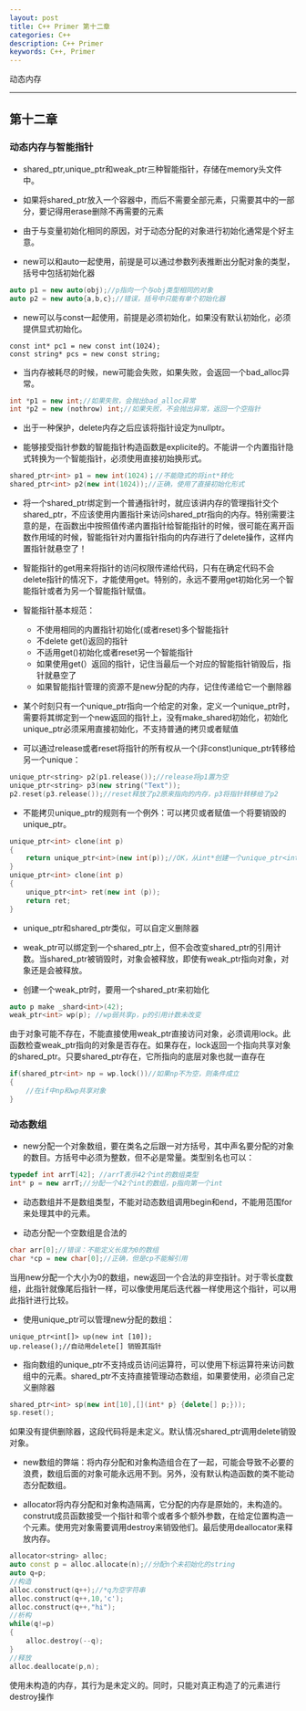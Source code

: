 ```yaml
---
layout: post
title: C++ Primer 第十二章
categories: C++
description: C++ Primer
keywords: C++, Primer
---
```


动态内存

---

## 第十二章

### 动态内存与智能指针

- shared_ptr,unique_ptr和weak_ptr三种智能指针，存储在memory头文件中。

- 如果将shared_ptr放入一个容器中，而后不需要全部元素，只需要其中的一部分，要记得用erase删除不再需要的元素

- 由于与变量初始化相同的原因，对于动态分配的对象进行初始化通常是个好主意。

- new可以和auto一起使用，前提是可以通过参数列表推断出分配对象的类型，括号中包括初始化器
```c++
auto p1 = new auto(obj);//p指向一个与obj类型相同的对象
auto p2 = new auto{a,b,c};//错误，括号中只能有单个初始化器
```
- new可以与const一起使用，前提是必须初始化，如果没有默认初始化，必须提供显式初始化。
```c+++
const int* pc1 = new const int(1024);
const string* pcs = new const string;
```
- 当内存被耗尽的时候，new可能会失败，如果失败，会返回一个bad_alloc异常。
```c++
int *p1 = new int;//如果失败，会抛出bad_alloc异常
int *p2 = new (nothrow) int;//如果失败，不会抛出异常，返回一个空指针
```

- 出于一种保护，delete内存之后应该将指针设定为nullptr。

- 能够接受指针参数的智能指针构造函数是explicite的。不能讲一个内置指针隐式转换为一个智能指针，必须使用直接初始换形式。
```c++
shared_ptr<int> p1 = new int(1024)；//不能隐式的将int*转化
shared_ptr<int> p2(new int(1024));//正确，使用了直接初始化形式
```

- 将一个shared_ptr绑定到一个普通指针时，就应该讲内存的管理指针交个shared_ptr，不应该使用内置指针来访问shared_ptr指向的内存。特别需要注意的是，在函数出中按照值传递内置指针给智能指针的时候，很可能在离开函数作用域的时候，智能指针对内置指针指向的内存进行了delete操作，这样内置指针就悬空了！

- 智能指针的get用来将指针的访问权限传递给代码，只有在确定代码不会delete指针的情况下，才能使用get。特别的，永远不要用get初始化另一个智能指针或者为另一个智能指针赋值。

- 智能指针基本规范：
   - 不使用相同的内置指针初始化(或者reset)多个智能指针
   - 不delete get()返回的指针
   - 不适用get()初始化或者reset另一个智能指针
   - 如果使用get(）返回的指针，记住当最后一个对应的智能指针销毁后，指针就悬空了
   - 如果智能指针管理的资源不是new分配的内存，记住传递给它一个删除器

- 某个时刻只有一个unique_ptr指向一个给定的对象，定义一个unique_ptr时，需要将其绑定到一个new返回的指针上，没有make_shared初始化，初始化unique_ptr必须采用直接初始化，不支持普通的拷贝或者赋值

- 可以通过release或者reset将指针的所有权从一个(非const)unique_ptr转移给另一个unique：
```c++
unique_ptr<string> p2(p1.release());//release将p1置为空
unique_ptr<string> p3(new string("Text"));
p2.reset(p3.release());//reset释放了p2原来指向的内存，p3将指针转移给了p2
```

- 不能拷贝unique_ptr的规则有一个例外：可以拷贝或者赋值一个将要销毁的unique_ptr。
```c++
unique_ptr<int> clone(int p)
{
    return unique_ptr<int>(new int(p));//OK，从int*创建一个unique_ptr<int>
}
unique_ptr<int> clone(int p)
{
    unique_ptr<int> ret(new int (p));
    return ret;
}
```

- unique_ptr和shared_ptr类似，可以自定义删除器

- weak_ptr可以绑定到一个shared_ptr上，但不会改变shared_ptr的引用计数。当shared_ptr被销毁时，对象会被释放，即使有weak_ptr指向对象，对象还是会被释放。

- 创建一个weak_ptr时，要用一个shared_ptr来初始化
```c++
auto p make _shard<int>(42);
weak_ptr<int> wp(p); //wp弱共享p，p的引用计数未改变
```
由于对象可能不存在，不能直接使用weak_ptr直接访问对象，必须调用lock。此函数检查weak_ptr指向的对象是否存在。如果存在，lock返回一个指向共享对象的shared_ptr。只要shared_ptr存在，它所指向的底层对象也就一直存在
```c++
if(shared_ptr<int> np = wp.lock())//如果np不为空，则条件成立
{
    //在if中np和wp共享对象
}
```

### 动态数组

- new分配一个对象数组，要在类名之后跟一对方括号，其中声名要分配的对象的数目。方括号中必须为整数，但不必是常量。类型别名也可以：
```c++
typedef int arrT[42]; //arrT表示42个int的数组类型
int* p = new arrT;//分配一个42个int的数组，p指向第一个int
```

- 动态数组并不是数组类型，不能对动态数组调用begin和end，不能用范围for来处理其中的元素。

- 动态分配一个空数组是合法的
```c++
char arr[0];//错误：不能定义长度为0的数组
char *cp = new char[0];//正确，但是cp不能解引用
```
当用new分配一个大小为0的数组，new返回一个合法的非空指针。对于零长度数组，此指针就像尾后指针一样，可以像使用尾后迭代器一样使用这个指针，可以用此指针进行比较。

- 使用unique_ptr可以管理new分配的数组：
```
unique_ptr<int[]> up(new int [10]);
up.release();//自动用delete[] 销毁其指针
```
- 指向数组的unique_ptr不支持成员访问运算符，可以使用下标运算符来访问数组中的元素。shared_ptr不支持直接管理动态数组，如果要使用，必须自己定义删除器
```c++
shared_ptr<int> sp(new int[10],[](int* p} {delete[] p;}));
sp.reset();
```
如果没有提供删除器，这段代码将是未定义。默认情况shared_ptr调用delete销毁对象。

- new数组的弊端：将内存分配和对象构造组合在了一起，可能会导致不必要的浪费，数组后面的对象可能永远用不到。另外，没有默认构造函数的类不能动态分配数组。

- allocator将内存分配和对象构造隔离，它分配的内存是原始的，未构造的。construt成员函数接受一个指针和零个或者多个额外参数，在给定位置构造一个元素。使用完对象需要调用destroy来销毁他们。最后使用deallocator来释放内存。
```c++
allocator<string> alloc;
auto const p = alloc.allocate(n);//分配n个未初始化的string
auto q=p;
//构造
alloc.construct(q++);//*q为空字符串
alloc.construct(q++,10,'c');
alloc.construct(q++,"hi");
//析构
while(q!=p)
{
    alloc.destroy(--q);
}
//释放
alloc.deallocate(p,n);
```
使用未构造的内存，其行为是未定义的。同时，只能对真正构造了的元素进行destroy操作





















